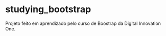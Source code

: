 # studying_bootstrap

Projeto feito em aprendizado pelo curso de Boostrap da Digital Innovation One.